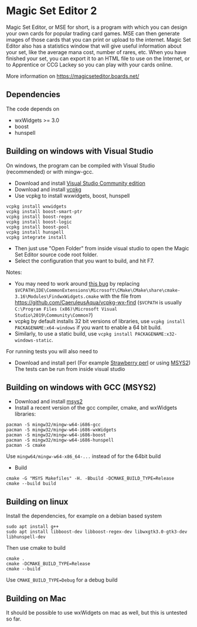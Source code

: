 # Magic Set Editor 2

Magic Set Editor, or MSE for short, is a program with which you can design your own cards for popular trading card games. MSE can then generate images of those cards that you can print or upload to the internet. Magic Set Editor also has a statistics window that will give useful information about your set, like the average mana cost, number of rares, etc. When you have finished your set, you can export it to an HTML file to use on the Internet, or to Apprentice or CCG Lackey so you can play with your cards online.

More information on https://magicseteditor.boards.net/

## Dependencies

The code depends on
 * wxWidgets >= 3.0
 * boost
 * hunspell

## Building on windows with Visual Studio

On windows, the program can be compiled with Visual Studio (recommended) or with mingw-gcc.

 * Download and install [Visual Studio Community edition](https://visualstudio.microsoft.com/vs/community/)
 * Download and install [vcpkg](https://github.com/microsoft/vcpkg)
 * Use vcpkg to install wxwidgets, boost, hunspell
````
vcpkg install wxwidgets
vcpkg install boost-smart-ptr
vcpkg install boost-regex
vcpkg install boost-logic
vcpkg install boost-pool
vcpkg install hunspell
vcpkg integrate install
````
 * Then just use "Open Folder" from inside visual studio to open the Magic Set Editor source code root folder.
 * Select the configuration that you want to build, and hit F7.

Notes:
 * You may need to work around [this bug](https://github.com/microsoft/vcpkg/issues/4756) by replacing `$VCPATH\IDE\CommonExtensions\Microsoft\CMake\CMake\share\cmake-3.16\Modules\FindwxWidgets.cmake` with the file from  https://github.com/CaeruleusAqua/vcpkg-wx-find (`$VCPATH` is usually `C:\Program Files (x86)\Microsoft Visual Studio\2019\Community\Common7`)
 * vcpkg by default installs 32 bit versions of libraries, use `vcpkg install PACKAGENAME:x64-windows` if you want to enable a 64 bit build.
 * Similarly, to use a static build, use `vcpkg install PACKAGENAME:x32-windows-static`.
 
For running tests you will also need to
 * Download and install perl (For example [Strawberry perl](http://strawberryperl.com/) or using [MSYS2](https://www.msys2.org/))
The tests can be run from inside visual studio

## Building on windows with GCC (MSYS2)

 * Download and install [msys2](https://www.msys2.org/)
 * Install a recent version of the gcc compiler, cmake, and wxWidgets libraries:
````
pacman -S mingw32/mingw-w64-i686-gcc
pacman -S mingw32/mingw-w64-i686-wxWidgets
pacman -S mingw32/mingw-w64-i686-boost
pacman -S mingw32/mingw-w64-i686-hunspell
pacman -S cmake
````
   Use `mingw64/mingw-w64-x86_64-...` instead of for the 64bit build
 * Build
````
cmake -G "MSYS Makefiles" -H. -Bbuild -DCMAKE_BUILD_TYPE=Release
cmake --build build
````

## Building on linux

Install the dependencies, for example on a debian based system
````
sudo apt install g++
sudo apt install libboost-dev libboost-regex-dev libwxgtk3.0-gtk3-dev libhunspell-dev
````
Then use cmake to build
````
cmake .
cmake -DCMAKE_BUILD_TYPE=Release
cmake --build
````
Use `CMAKE_BUILD_TYPE=Debug` for a debug build

## Building on Mac

It should be possible to use wxWidgets on mac as well, but this is untested so far.
